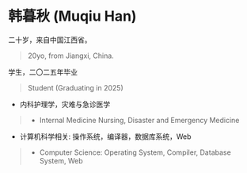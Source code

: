 # 韩暮秋 (Muqiu Han)

二十岁，来自中国江西省。
> 20yo, from Jiangxi, China.

学生，二〇二五年毕业
> Student (Graduating in 2025)

- 内科护理学，灾难与急诊医学
> - Internal Medicine Nursing, Disaster and Emergency Medicine

- 计算机科学相关: 操作系统，编译器，数据库系统，Web
> - Computer Science: Operating System, Compiler, Database System, Web
